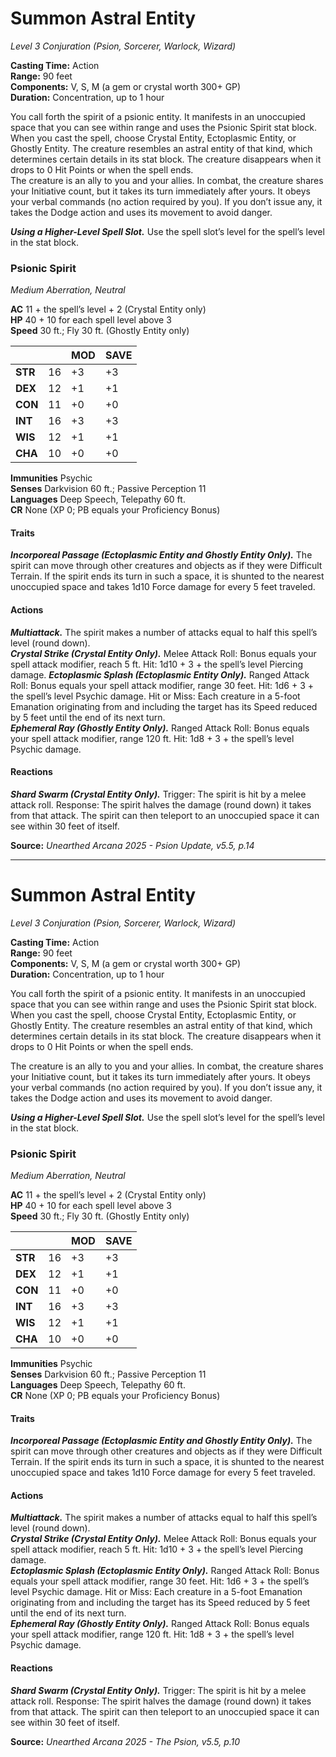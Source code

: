 # Summon Astral Entity
*Level 3 Conjuration (Psion, Sorcerer, Warlock, Wizard)*

**Casting Time:** Action  
**Range:** 90 feet  
**Components:** V, S, M (a gem or crystal worth 300+ GP)  
**Duration:** Concentration, up to 1 hour  

You call forth the spirit of a psionic entity. It manifests in an unoccupied space that you can see within range and uses the Psionic Spirit stat block. When you cast the spell, choose Crystal Entity, Ectoplasmic Entity, or Ghostly Entity. The creature resembles an astral entity of that kind, which determines certain details in its stat block. The creature disappears when it drops to 0 Hit Points or when the spell ends.  
The creature is an ally to you and your allies. In combat, the creature shares your Initiative count, but it takes its turn immediately after yours. It obeys your verbal commands (no action required by you). If you don’t issue any, it takes the Dodge action and uses its movement to avoid danger.

***Using a Higher-Level Spell Slot.*** Use the spell slot’s level for the spell’s level in the stat block.

### Psionic Spirit
*Medium Aberration, Neutral*

**AC** 11 + the spell’s level + 2 (Crystal Entity only)  
**HP** 40 + 10 for each spell level above 3  
**Speed** 30 ft.; Fly 30 ft. (Ghostly Entity only)  

|         |    | MOD | SAVE |
|---------|----|-----|------|
| **STR** | 16 | +3  | +3   |
| **DEX** | 12 | +1  | +1   |
| **CON** | 11 | +0  | +0   |
| **INT** | 16 | +3  | +3   |
| **WIS** | 12 | +1  | +1   |
| **CHA** | 10 | +0  | +0   |

**Immunities** Psychic  
**Senses** Darkvision 60 ft.; Passive Perception 11  
**Languages** Deep Speech, Telepathy 60 ft.  
**CR** None (XP 0; PB equals your Proficiency Bonus)  

#### Traits
***Incorporeal Passage (Ectoplasmic Entity and Ghostly Entity Only).*** The spirit can move through other creatures and objects as if they were Difficult Terrain. If the spirit ends its turn in such a space, it is shunted to the nearest unoccupied space and takes 1d10 Force damage for every 5 feet traveled.

#### Actions
***Multiattack.*** The spirit makes a number of attacks equal to half this spell’s level (round down).  
***Crystal Strike (Crystal Entity Only).*** Melee Attack Roll: Bonus equals your spell attack modifier, reach 5 ft. Hit: 1d10 + 3 + the spell’s level Piercing damage. 
***Ectoplasmic Splash (Ectoplasmic Entity Only).*** Ranged Attack Roll: Bonus equals your spell attack modifier, range 30 feet. Hit: 1d6 + 3 + the spell’s level Psychic damage. Hit or Miss: Each creature in a 5-foot Emanation originating from and including the target has its Speed reduced by 5 feet until the end of its next turn.  
***Ephemeral Ray (Ghostly Entity Only).*** Ranged Attack Roll: Bonus equals your spell attack modifier, range 120 ft. Hit: 1d8 + 3 + the spell’s level Psychic damage.

#### Reactions
***Shard Swarm (Crystal Entity Only).*** Trigger: The spirit is hit by a melee attack roll. Response: The spirit halves the damage (round down) it takes from that attack. The spirit can then teleport to an unoccupied space it can see within 30 feet of itself.

**Source:** *Unearthed Arcana 2025 - Psion Update, v5.5, p.14*

---

# Summon Astral Entity
*Level 3 Conjuration (Psion, Sorcerer, Warlock, Wizard)*

**Casting Time:** Action  
**Range:** 90 feet  
**Components:** V, S, M (a gem or crystal worth 300+ GP)  
**Duration:** Concentration, up to 1 hour  

You call forth the spirit of a psionic entity. It manifests in an unoccupied space that you can see within range and uses the Psionic Spirit stat block. When you cast the spell, choose Crystal Entity, Ectoplasmic Entity, or Ghostly Entity. The creature resembles an astral entity of that kind, which determines certain details in its stat block. The creature disappears when it drops to 0 Hit Points or when the spell ends.  

The creature is an ally to you and your allies. In combat, the creature shares your Initiative count, but it takes its turn immediately after yours. It obeys your verbal commands (no action required by you). If you don’t issue any, it takes the Dodge action and uses its movement to avoid danger.

***Using a Higher-Level Spell Slot.*** Use the spell slot’s level for the spell’s level in the stat block.

### Psionic Spirit
*Medium Aberration, Neutral*

**AC** 11 + the spell’s level + 2 (Crystal Entity only)  
**HP** 40 + 10 for each spell level above 3  
**Speed** 30 ft.; Fly 30 ft. (Ghostly Entity only)  

|         |    | MOD | SAVE |
|---------|----|-----|------|
| **STR** | 16 | +3  | +3   |
| **DEX** | 12 | +1  | +1   |
| **CON** | 11 | +0  | +0   |
| **INT** | 16 | +3  | +3   |
| **WIS** | 12 | +1  | +1   |
| **CHA** | 10 | +0  | +0   |

**Immunities** Psychic  
**Senses** Darkvision 60 ft.; Passive Perception 11  
**Languages** Deep Speech, Telepathy 60 ft.  
**CR** None (XP 0; PB equals your Proficiency Bonus)  

#### Traits
***Incorporeal Passage (Ectoplasmic Entity and Ghostly Entity Only).*** The spirit can move through other creatures and objects as if they were Difficult Terrain. If the spirit ends its turn in such a space, it is shunted to the nearest unoccupied space and takes 1d10 Force damage for every 5 feet traveled.

#### Actions
***Multiattack.*** The spirit makes a number of attacks equal to half this spell’s level (round down).  
***Crystal Strike (Crystal Entity Only).*** Melee Attack Roll: Bonus equals your spell attack modifier, reach 5 ft. Hit: 1d10 + 3 + the spell’s level Piercing damage.  
***Ectoplasmic Splash (Ectoplasmic Entity Only).*** Ranged Attack Roll: Bonus equals your spell attack modifier, range 30 feet. Hit: 1d6 + 3 + the spell’s level Psychic damage. Hit or Miss: Each creature in a 5-foot Emanation originating from and including the target has its Speed reduced by 5 feet until the end of its next turn.  
***Ephemeral Ray (Ghostly Entity Only).*** Ranged Attack Roll: Bonus equals your spell attack modifier, range 120 ft. Hit: 1d8 + 3 + the spell’s level Psychic damage.

#### Reactions
***Shard Swarm (Crystal Entity Only).*** Trigger: The spirit is hit by a melee attack roll. Response: The spirit halves the damage (round down) it takes from that attack. The spirit can then teleport to an unoccupied space it can see within 30 feet of itself.

**Source:** *Unearthed Arcana 2025 - The Psion, v5.5, p.10*